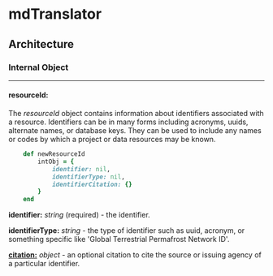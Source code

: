 # mdTranslator

## Architecture

### Internal Object
---
#### resourceId:

The *resourceId* object contains information about identifiers associated with a resource. Identifiers can be in many forms including acronyms, uuids, alternate names, or database keys.  They can be used to include any names or codes by which a project or data resources may be known.

````ruby
    def newResourceId
        intObj = {
            identifier: nil,
            identifierType: nil,
            identifierCitation: {}
        }
    end
````
__identifier:__ *string* (required) - the identifier.

__identifierType:__ *string* - the type of identifier such as uuid, acronym, or something specific like 'Global Terrestrial Permafrost Network ID'.

[__citation:__](../mdtranslator/citation.md) *object* - an optional citation to cite the source or issuing agency of a particular identifier.
